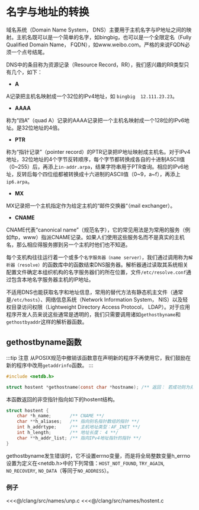 # 名字与地址的转换

域名系统（Domain Name System， DNS）主要用于主机名字与IP地址之间的映射。主机名既可以是一个简单的名字，如bingbig，也可以是一个全限定名（Fully Qualified Domain Name， FQDN），如www.weibo.com。严格的来说FQDN必须一个点号结尾。

DNS中的条目称为资源记录（Resource Record，RR），我们感兴趣的RR类型只有几个，如下：
- **A** 

A记录把主机名映射成一个32位的IPv4地址，如 `bingbig  12.111.23.23`。

- **AAAA**

称为“四A”（quad A）记录的AAAA记录把一个主机名映射成一个128位的IPv6地址。是32位地址的4倍。

- **PTR**

称为“指针记录”（pointer record）的PTR记录把IP地址映射成主机名。对于IPv4地址，32位地址的4个字节反转顺序，每个字节都转换成各自的十进制ASCII值（0~255）后，再添上`in-addr.arpa`，结果字符串用于PTR查询。相应的IPv6地址，反转后每个四位组都被转换成十六进制的ASCII值（0~9，a~f），再添上`ip6.arpa`。

- **MX**

MX记录把一个主机指定作为给定主机的“邮件交换器“（mail exchanger）。

- **CNAME**

CNAME代表“canonical name”（规范名字），它的常见用法是为常用的服务（例如ftp，www）指派CNAME记录。如果人们使用这些服务名而不是真实的主机名，那么相应得服务挪到另一个主机时他们也不知道。

每个支机构往往运行着一个或多个`名字服务器（name server）`，我们通过调用称为`解析器（resolve）`的函数库中的函数结束DNS服务器。解析器通过读取其系统相关配置文件确定本组织机构的名字服务器们的所在位置，文件`/etc/resolve.conf`通过包含本地名字服务器主机的IP地址。

不适用DNS也能获取名字和地址信息，常用的替代方法有静态机主文件（通常是`/etc/hosts`）、网络信息系统（Network Information System， NIS）以及轻权目录访问权限（Lightweight Directory Access Protocol， LDAP）。对于应用程序开发人员来说这些通常是透明的，我们只需要调用诸如`gethostbyname`和`gethostbyaddr`这样的解析器函数。

## gethostbyname函数
:::tip 注意
从POSIX规范中撤销该函数意在声明新的程序不再使用它，我们鼓励在新的程序中改用`getaddrinfo`函数。
:::

```c
#include <netdb.h>

struct hostent *gethostname(const char *hostname); /** 返回： 若成功则为非空指针，若出错则为NULL且设置h_errno **/
```
本函数返回的非空指针指向如下的hostent结构。
```c
struct hostent {
    char *h_name;       /** CNAME **/
    char **h_aliases;   /** 指向别名指针数组的指针 **/
    int h_addrtype;     /** 主机地址类型：AF_INET **/
    int h_length;       /** 地址长度： 4 **/
    char **h_addr_list; /** 指向IPv4地址指针的指针 **/
}
```

gethostbyname发生错误时，它不设置errno变量，而是将全局整数变量h_errno设置为定义在<netdb.h>中的下列常值：`HOST_NOT_FOUND`, `TRY_AGAIN`, `NO_RECOVERY`, `NO_DATA`（等同于`NO_ADDRESS`）。

### 例子
<<<@/clang/src/names/unp.c
<<<@/clang/src/names/hostent.c

